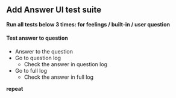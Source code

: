 ## Add Answer UI test suite

**Run all tests below 3 times: for feelings / built-in / user question**

#### Test answer to question
- Answer to the question
- Go to question log
    - Check the answer in question log
- Go to full log
    - Check the answer in full log

**repeat**
